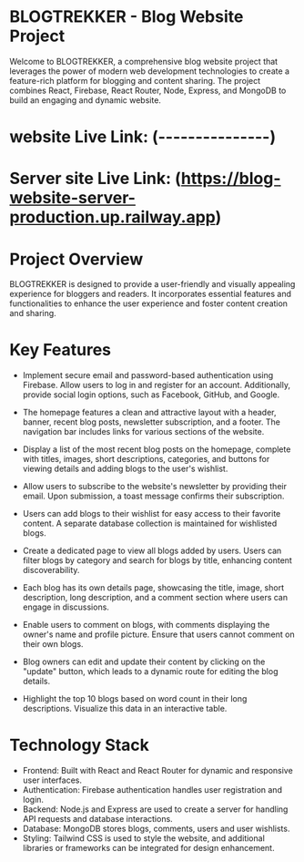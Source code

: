 # BLOGTREKKER - Blog Website Project

Welcome to BLOGTREKKER, a comprehensive blog website project that leverages the power of modern web development technologies to create a feature-rich platform for blogging and content sharing. The project combines React, Firebase, React Router, Node, Express, and MongoDB to build an engaging and dynamic website.

# website Live Link: (---------------)

# Server site Live Link: (https://blog-website-server-production.up.railway.app)

# Project Overview

BLOGTREKKER is designed to provide a user-friendly and visually appealing experience for bloggers and readers. It incorporates essential features and functionalities to enhance the user experience and foster content creation and sharing.

# Key Features

- Implement secure email and password-based authentication using Firebase. Allow users to log in and register for an account. Additionally, provide social login options, such as Facebook, GitHub, and Google.

- The homepage features a clean and attractive layout with a header, banner, recent blog posts, newsletter subscription, and a footer. The navigation bar includes links for various sections of the website.

- Display a list of the most recent blog posts on the homepage, complete with titles, images, short descriptions, categories, and buttons for viewing details and adding blogs to the user's wishlist.

- Allow users to subscribe to the website's newsletter by providing their email. Upon submission, a toast message confirms their subscription.

- Users can add blogs to their wishlist for easy access to their favorite content. A separate database collection is maintained for wishlisted blogs.

- Create a dedicated page to view all blogs added by users. Users can filter blogs by category and search for blogs by title, enhancing content discoverability.

- Each blog has its own details page, showcasing the title, image, short description, long description, and a comment section where users can engage in discussions.

- Enable users to comment on blogs, with comments displaying the owner's name and profile picture. Ensure that users cannot comment on their own blogs.

- Blog owners can edit and update their content by clicking on the "update" button, which leads to a dynamic route for editing the blog details.

- Highlight the top 10 blogs based on word count in their long descriptions. Visualize this data in an interactive table.

# Technology Stack

- Frontend: Built with React and React Router for dynamic and responsive user interfaces.
- Authentication: Firebase authentication handles user registration and login.
- Backend: Node.js and Express are used to create a server for handling API requests and database interactions.
- Database: MongoDB stores blogs, comments, users and user wishlists.
- Styling: Tailwind CSS is used to style the website, and additional libraries or frameworks can be integrated for design enhancement.
